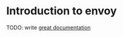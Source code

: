 # Introduction to envoy

TODO: write [great documentation](http://jacobian.org/writing/what-to-write/)
